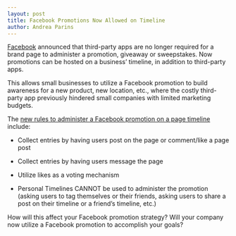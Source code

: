 ```yaml
---
layout: post
title: Facebook Promotions Now Allowed on Timeline
author: Andrea Parins
---
```


[Facebook](https://www.facebook.com/business/news/page-promotions-terms) announced that third-party apps are no longer required for a brand page to administer a promotion, giveaway or sweepstakes. Now promotions can be hosted on a business’ timeline, in addition to third-party apps.

This allows small businesses to utilize a Facebook promotion to build awareness for a new product, new location, etc., where the costly third-party app previously hindered small companies with limited marketing budgets.

The [new rules to administer a Facebook promotion on a page timeline](https://www.facebook.com/page_guidelines.php) include:

- Collect entries by having users post on the page or comment/like a page post

- Collect entries by having users message the page

- Utilize likes as a voting mechanism

- Personal Timelines CANNOT be used to administer the promotion (asking users to tag themselves or their friends, asking users to share a post on their timeline or a friend’s timeline, etc.)

How will this affect your Facebook promotion strategy? Will your company now utilize a Facebook promotion to accomplish your goals?

